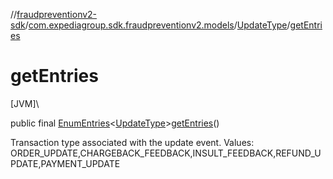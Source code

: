 //[fraudpreventionv2-sdk](../../../index.md)/[com.expediagroup.sdk.fraudpreventionv2.models](../index.md)/[UpdateType](index.md)/[getEntries](get-entries.md)

# getEntries

[JVM]\

public final [EnumEntries](https://kotlinlang.org/api/latest/jvm/stdlib/kotlin.enums/-enum-entries/index.html)&lt;[UpdateType](index.md)&gt;[getEntries](get-entries.md)()

Transaction type associated with the update event. Values: ORDER_UPDATE,CHARGEBACK_FEEDBACK,INSULT_FEEDBACK,REFUND_UPDATE,PAYMENT_UPDATE
